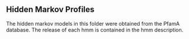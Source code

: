Hidden Markov Profiles
----------------------

The hidden markov models in this folder were obtained
from the PfamA database. The release of each hmm is
contained in the hmm description.
